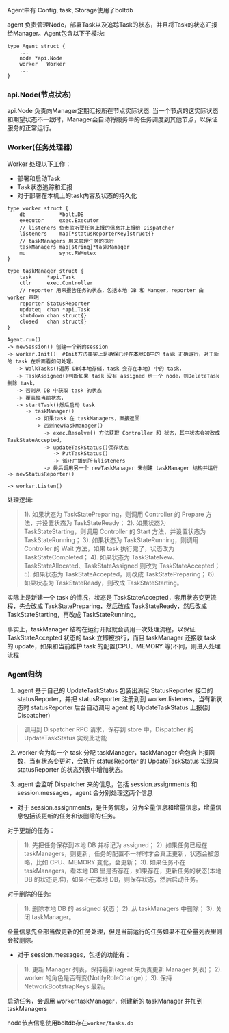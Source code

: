 
Agent中有 Config, task, Storage使用了boltdb


agent 负责管理Node，部署Task以及追踪Task的状态，并且将Task的状态汇报给Manager。Agent包含以下子模块:

```
type Agent struct {
    ...
    node *api.Node
    worker   Worker
    ...
}
```

### api.Node(节点状态)

api.Node 负责向Manager定期汇报所在节点实际状态. 当一个节点的这实际状态和期望状态不一致时，Manager会自动将服务中的任务调度到其他节点，以保证服务的正常运行。

### Worker(任务处理器）

Worker 处理以下工作：

- 部署和启动Task
- Task状态追踪和汇报
- 对于部署在本机上的task内容及状态的持久化

```
type worker struct {
	db           *bolt.DB
	executor     exec.Executor
	// listeners 负责监听要任务上报的信息并上报给 Dispatcher
	listeners    map[*statusReporterKey]struct{} 
	// taskManagers 用来管理任务的执行
	taskManagers map[string]*taskManager
	mu           sync.RWMutex
}
```

```
type taskManager struct {
	task     *api.Task
	ctlr     exec.Controller
	// reporter 用来报告任务的状态，包括本地 DB 和 Manger，reporter 由 worker 声明
	reporter StatusReporter
	updateq  chan *api.Task
	shutdown chan struct{}
	closed   chan struct{}
}
```

```
Agent.run()
-> newSession() 创建一个新的session
-> worker.Init()  #Init方法事实上是确保已经在本地DB中的 task 正确运行，对于新的 task 在后面看如何处理。
   -> WalkTasks()遍历 DB(本地存储，task 会存在本地) 中的 task，
   -> TaskAssigned()判断如果 task 没有 assigned 给一个 node，则DeleteTask删除 task，
   -> 否则从 DB 中获取 task 的状态
   -> 覆盖掉当前状态，
   -> startTask()然后启动 task
      -> taskManager()
         -> 如果task 在 taskManagers，直接返回
         -> 否则newTaskManager()
            -> exec.Resolve() 方法获取 Controller 和 状态，其中状态会被改成 TaskStateAccepted，
            -> updateTaskStatus()保存状态
               -> PutTaskStatus()
               -> 循环广播到所有listeners
            -> 最后调用另一个 newTaskManager 来创建 taskManager 结构并运行
-> newStatusReporter()

-> worker.Listen()

```

处理逻辑:

> 1). 如果状态为 TaskStatePreparing，则调用 Controller 的 Prepare 方法，并设置状态为 TaskStateReady；
2). 如果状态为 TaskStateStarting，则调用 Controller 的 Start 方法，并设置状态为 TaskStateRunning；
3). 如果状态为 TaskStateRunning，则调用 Controller 的 Wait 方法，如果 task 执行完了，状态改为 TaskStateCompleted；
4). 如果状态为 TaskStateNew、TaskStateAllocated、TaskStateAssigned 则改为 TaskStateAccepted；
5). 如果状态为 TaskStateAccepted，则改成 TaskStatePreparing；
6). 如果状态为 TaskStateReady，则改成 TaskStateStarting。

实际上是新建一个 task 的情况，状态是 TaskStateAccepted，套用状态变更流程，先会改成 TaskStatePreparing，然后改成 TaskStateReady，然后改成 TaskStateStarting，再改成 TaskStateRunning。

事实上，taskManager 结构在运行开始就会调用一次处理流程，以保证 TaskStateAccepted 状态的 task 立即被执行，而且 taskManager 还接收 task 的 update，如果和当前维护 task 的配置(CPU、MEMORY 等)不同，则进入处理流程

### Agent归纳

1. agent 基于自己的 UpdateTaskStatus 包装出满足 StatusReporter 接口的 statusReporter，并把 statusReporter 注册到到 worker.listeners，当有新状态时 statusReporter 后台自动调用 agent 的 UpdateTaskStatus 上报(到Dispatcher)

> 调用到 Dispatcher RPC 请求，保存到 store 中，Dispatcher 的 UpdateTaskStatus 实现此功能

2. worker 会为每一个 task 分配 taskManager，taskManager 会包含上报函数，当有状态变更时，会执行 statusReporter 的 UpdateTaskStatus 实现向 statusReporter 的状态列表中增加状态。

3. agent 会监听 Dispatcher 来的信息，包括 session.assignments 和 session.messages，agent 会分别处理这两个信息

- 对于 session.assignments，是任务信息，分为全量信息和增量信息，增量信息包括该更新的任务和该删除的任务。

对于更新的任务：

> 1). 先把任务保存到本地 DB 并标记为 assigned；
2). 如果任务已经在 taskManagers，则更新，任务的配置不一样时才会真正更新，状态会被忽略，比如 CPU、MEMORY 变化，会更新；
3). 如果任务不在 taskManagers，看本地 DB 里是否存在，如果存在，更新任务的状态(本地 DB 的状态更准)，如果不在本地 DB，则保存状态，然后启动任务。

对于删除的任务:

> 1). 删除本地 DB 的 assigned 状态；
2). 从 taskManagers 中删除；
3). 关闭 taskManager。

全量信息先全部当做更新的任务处理，但是当前运行的任务如果不在全量列表里则会被删除。

-  对于 session.messages，包括的功能有：

> 1). 更新 Manager 列表，保持最新(agent 来负责更新 Manager 列表)；
2). worker 的角色是否有变(NotifyRoleChange)；
3). 保持 NetworkBootstrapKeys 最新。

启动任务，会调用 worker.taskManager，创建新的 taskManager 并加到 taskManagers

node节点信息使用boltdb存在`worker/tasks.db`
